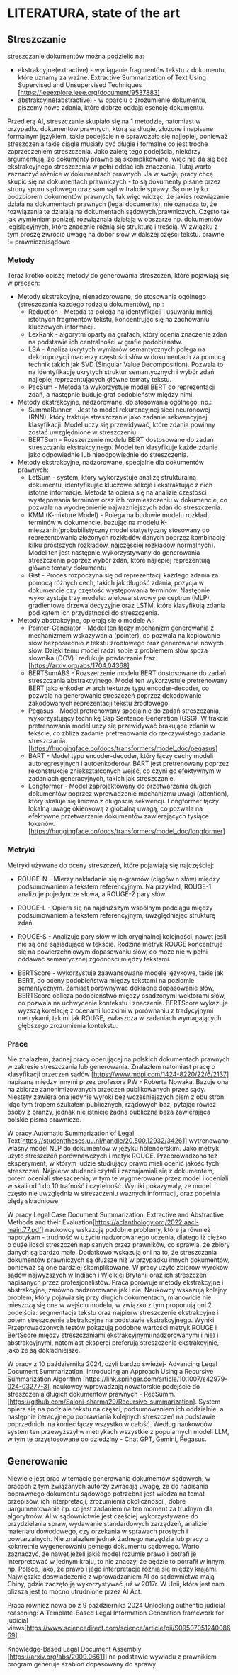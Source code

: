 # LITERATURA, state of the art

## Streszczanie
streszczanie dokumentów można podzielić na:
- ekstrakcyjne(extractive) - wyciąganie fragmentów tekstu z dokumentu, które uznamy za ważne. Extractive Summarization of Text Using Supervised and Unsupervised Techniques [https://ieeexplore.ieee.org/document/9537883]
- abstrakcyjne(abstractive) - w oparciu o zrozumienie dokumentu, piszemy nowe zdania, które dobrze oddają esencję dokumentu.

Przed erą AI, streszczanie skupiało się na 1 metodzie, natomiast w przypadku dokumentów prawnych, którą są długie, 
złożone i napisane formalnym językiem, takie podejście nie sprawdzało się najlepiej, ponieważ streszczenia takie ciągle musiały być długie
i formalne co jest troche zaprzeczeniem streszczenia. Jako zaletę tego podejścia, niekórzy argumentują, że dokumenty prawne są skomplikowane,
więc nie da się bez ekstrakcyjnego streszczenia w pełni oddać ich znaczenia. Tutaj warto zaznaczyć różnice w dokumentach prawnych. Ja w swojej pracy
chcę skupić się na dokumentach prawniczych - to są dokumenty pisane przez strony sporu sądowego oraz sam sąd w trakcie sprawy. Są one tylko 
podzbiorem dokumentów prawnych, tak więc widząc, że jakieś rozwiązanie działa na dokumentach prawnych (legal documents), nie oznacza
to, że rozwiązania te działają na dokumentach sądowych/prawniczych. Często tak jak wymieniam poniżej, rozwiąznaia działają w obszarze np. dokumentów 
legislacyjnych, które znacznie różnią się strukturą i treścią. W związku z tym proszę zwrócić uwagę na dobór słów w dalszej części tekstu.
prawne != prawnicze/sądowe

### Metody 
Teraz krótko opiszę metody do generowania streszczeń, które pojawiają się w pracach: 
- Metody ekstrakcyjne, nienadzorowane,  do stosowania ogólnego (streszczania kazdego rodzaju dokumentów), np.: 
    - Reduction - Metoda ta polega na identyfikacji i usuwaniu mniej istotnych fragmentów tekstu, koncentrując się na zachowaniu kluczowych informacji.
    - LexRank - algorytm oparty na grafach, który ocenia znaczenie zdań na podstawie ich centralności w grafie podobieństw.
    - LSA - Analiza ukrytych wymiarów semantycznych polega na dekompozycji macierzy częstości słów w dokumentach za pomocą technik takich jak SVD 
    (Singular Value Decomposition). Pozwala to na identyfikację ukrytych struktur semantycznych i wybór zdań najlepiej reprezentujących główne 
    tematy tekstu.
    - PacSum - Metoda ta wykorzystuje model BERT do reprezentacji zdań, a następnie buduje graf podobieństw między nimi.
- Metody ekstrakcyjne, nadzorowane,  do stosowania ogólnego, np.:
    - SummaRunner - Jest to model rekurencyjnej sieci neuronowej (RNN), który traktuje streszczanie jako zadanie sekwencyjnej klasyfikacji. 
    Model uczy się przewidywać, które zdania powinny zostać uwzględnione w streszczeniu.
    - BERTSum - Rozszerzenie modelu BERT dostosowane do zadań streszczania ekstrakcyjnego. Model ten klasyfikuje każde zdanie jako 
    odpowiednie lub nieodpowiednie do streszczenia.
- Metody ekstrakcyjne, nadzorowane, specjalne dla dokumentów prawnych:
    - LetSum - system, który wykorzystuje analizę strukturalną dokumentu, identyfikując kluczowe sekcje i ekstraktując z nich istotne informacje. 
    Metoda ta opiera się na analizie częstości występowania terminów oraz ich rozmieszczeniu w dokumencie, co pozwala na wyodrębnienie najważniejszych 
    zdań do streszczenia.
    - KMM (K-mixture Model) - Polega na budowie modelu rozkładu terminów w dokumencie, bazując na modelu K-mieszanin(probabilistyczny model 
    statystyczny stosowany do reprezentowania złożonych rozkładów danych poprzez kombinację kilku prostszych rozkładów, najczęściej rozkładów normalnych).
    Model ten jest następnie wykorzystywany do generowania streszczenia poprzez wybór zdań, które najlepiej reprezentują główne tematy dokumentu
    - Gist - Proces rozpoczyna się od reprezentacji każdego zdania za pomocą różnych cech, takich jak długość zdania, pozycja w dokumencie czy częstość 
    występowania terminów. Następnie wykorzystuje trzy modele: wielowarstwowy perceptron (MLP), gradientowe drzewa decyzyjne oraz LSTM, które klasyfikują
        zdania pod kątem ich przydatności do streszczenia.
- Metody abstrakcyjne, opierają się o modele AI:
    - Pointer-Generator - Model ten łączy mechanizm generowania z mechanizmem wskazywania (pointer), co pozwala na kopiowanie słów bezpośrednio z tekstu 
    źródłowego oraz generowanie nowych słów. Dzięki temu model radzi sobie z problemem słów spoza słownika (OOV) i redukuje powtarzanie fraz.
    [https://arxiv.org/abs/1704.04368]
    - BERTSumABS - Rozszerzenie modelu BERT dostosowane do zadań streszczania abstrakcyjnego. Model ten wykorzystuje pretrenowany BERT jako enkoder 
    w architekturze typu encoder-decoder, co pozwala na generowanie streszczeń poprzez dekodowanie zakodowanych reprezentacji tekstu źródłowego.
    - Pegasus - Model pretrenowany specjalnie do zadań streszczania, wykorzystujący technikę Gap Sentence Generation (GSG). 
    W trakcie pretrenowania model uczy się przewidywać brakujące zdania w tekście, co zbliża zadanie pretrenowania do rzeczywistego 
    zadania streszczania.[https://huggingface.co/docs/transformers/model_doc/pegasus]
    - BART -  Model typu encoder-decoder, który łączy cechy modeli autoregresyjnych i autoenkoderów. BART jest pretrenowany 
    poprzez rekonstrukcję zniekształconych wejść, co czyni go efektywnym w zadaniach generacyjnych, takich jak streszczanie.
    - Longformer - Model zaprojektowany do przetwarzania długich dokumentów poprzez wprowadzenie mechanizmu uwagi (attention), który skaluje się liniowo 
    z długością sekwencji. Longformer łączy lokalną uwagę okienkową z globalną uwagą, co pozwala na efektywne przetwarzanie dokumentów 
    zawierających tysiące tokenów. [https://huggingface.co/docs/transformers/model_doc/longformer]

### Metryki
Metryki używane do oceny streszczeń, które pojawiają się najczęściej:

- ROUGE-N - Mierzy nakładanie się n-gramów (ciągów n słów) między podsumowaniem a tekstem referencyjnym. Na przykład, ROUGE-1 analizuje 
pojedyncze słowa, a ROUGE-2 pary słów.
- ROUGE-L - Opiera się na najdłuższym wspólnym podciągu między podsumowaniem a tekstem referencyjnym, uwzględniając strukturę zdań.
- ROUGE-S - Analizuje pary słów w ich oryginalnej kolejności, nawet jeśli nie są one sąsiadujące w tekście.
Rodzina metryk ROUGE koncentruje się na powierzchniowym dopasowaniu słów, co może nie w pełni oddawać semantycznej zgodności między tekstami.

- BERTScore - wykorzystuje zaawansowane modele językowe, takie jak BERT, do oceny podobieństwa między tekstami na poziomie semantycznym. 
Zamiast porównywać dokładne dopasowanie słów, BERTScore oblicza podobieństwo między osadzonymi wektorami słów, 
co pozwala na uchwycenie kontekstu i znaczenia. BERTScore wykazuje wyższą korelację z ocenami ludzkimi w porównaniu 
z tradycyjnymi metrykami, takimi jak ROUGE, zwłaszcza w zadaniach wymagających głębszego zrozumienia kontekstu.

### Prace

Nie znalazłem, żadnej pracy operującej na polskich dokumentach prawnych w zakresie streszczania lub generowania. 
Znalazłem natomiast pracę o klasyfikacji orzeczeń sądów [https://www.mdpi.com/1424-8220/22/6/2137] napisaną między innymi przez profesora 
PW - Roberta Nowaka. Bazuje ona na zbiorze zanonimizowanych orzeczeń publikowanych przez sądy. Niestety zawiera ona jedynie wyroki bez 
wcześniejszych pism z obu stron. Idąc tym tropem szukałem publicznych, rządowych baz, pytając rówież osoby z branży, jednak nie istnieje 
żadna publiczna baza zawierająca polskie pisma prawnicze.

W pracy Automatic Summarization of Legal Text[https://studenttheses.uu.nl/handle/20.500.12932/34261] 
wytrenowano wlasny model NLP do dokumentow w języku holenderskim. Jako metryk użyto streszczeń porównawczych i metyk ROUGE. Przeprowadzono też 
eksperyment, w którym ludzie studiujący prawo mieli ocenić jakość tych streszczań. Najpierw studenci czytali i zaznajamiali się z dokumentem, 
potem oceniali streszczenia, w tym te wygrnerowane przez model i oceniali w skali od 1 do 10 trafność i czytelność. Wyniki pokazywały, że
model często nie uwzględnia w streszczeniu ważnych informacji, oraz popełnia blędy składniowe.

W pracy Legal Case Document Summarization: Extractive and Abstractive Methods and their Evaluation[https://aclanthology.org/2022.aacl-main.77.pdf]
naukowcy wskazują podobne problemy, które ja również napotykam - trudność w użyciu nadzorowanego uczenia, dlatego iż ciężko o duże ilości streszczeń 
napisanych przez prawników, co sprawia, że zbiory danych są bardzo małe. Dodatkowo wskazują oni na to, że streszczania dokumentów prawniczych są dłuższe niż 
w przypadku innych dokumentów, ponieważ są one bardziej skomplikowane. W pracy użyto zbiorów wyroków sądów najwyższych w Indiach i Wielkiej Brytanii
oraz ich streszczeń napisanych przez profesjonalistów. Praca porówuje metody ekstrakcyjne i abstrakcyjne, zarówno nadzrorowane jak i nie. Naukowcy 
wskazują kolejny problem, który pojawia się przy długich dokumentach, mianowicie nie mieszczą się one w wejściu modelu, w związku z tym proponują 
oni 2 podejścia: segmentacja tekstu oraz najpierw streszczenie ekstrakcyjne i potem streszczenie abstrakcyjne na podstawie ekstrakcyjnego.
Wyniki Przeprowadzonych testów pokazują podobne wartości metryk ROUGE i BertScore między streszczaniami ekstrakcyjnymi(nadzorowanymi i nie) 
i abstrakcyjnymi, natomiast eksperci preferują streszczenia ekstrakcyjnie, jako że są dokładniejsze.

W pracy z 10 października 2024, czyli bardzo świeżej- Advancing Legal Document Summarization: Introducing an Approach Using a Recursive Summarization 
Algorithm [https://link.springer.com/article/10.1007/s42979-024-03277-3], naukowcy wprowadzają nowatorskie podejście do streszczenia długich dokumentów
prawnych - RecSumm. [https://github.com/Saloni-sharma29/Recursive-summarization]. System opiera się na podziale tekstu na częsci, podsumowaniem ich
oddzielnie, a następnie iteracyjnego poprawiania kolejnych streszczeń na podstawie poprzednich. na koniec łączy wszystko w całość. Według naukowców 
system ten przewyższył w metrykach wszystkie z popularnych modeli LLM, w tym te przystosowane do dziedziny - Chat GPT, Gemini, Pegasus.

## Generowanie

Niewiele jest prac w temacie generowania dokumentów sądowych, w pracach z tym związanych autorzy zwracają uwagę, że do napisania poprawnego
dokumentu sądowego potrzebna jest wiedza na temat przepisów, ich interpretacji, zrozumienia okoliczności , dobre uargumentowanie itp.
co jest zadaniem na ten moment za trudnym dla algorytmów. AI  w sądownictwie jest częściej wykorzystywane do przydzielania spraw, wydawanie
standardowych zarządzeń, analizie materiału dowodowego, czy orzekania w sprawach prostych i powtarzalnych. Nie znalazlem jednak żadnego narzędzia 
lub pracy o koknretnie wygenerowaniu pełnego dokumentu sądowego. Warto zaznaczyć, że nawet jeżeli jakiś model rozumie prawo i potrafi je 
interpretować w jednym kraju, to nie znaczy, że będzie to potrafił w innym, np. Polsce, jako, że prawo i jego interpretacje różnią się między 
krajami. Najwięszke doświadczenie z wprowadzaniem AI do sądownictwa mają Chiny, gdzie zaczęto ją wykorzystywać już w 2017r. W Unii, która jest nam 
bliższa jest to mocno utrudnione przez AI Act.

Praca również nowa bo z 9 października 2024 Unlocking authentic judicial reasoning: A Template-Based Legal Information Generation 
framework for judicial views[https://www.sciencedirect.com/science/article/pii/S0950705124008669]. 

Knowledge-Based Legal Document Assembly [https://arxiv.org/abs/2009.06611] na podstawie wywiadu z prawnikiem program generuje szablon 
dopasowany do sprawy


	
	
	

